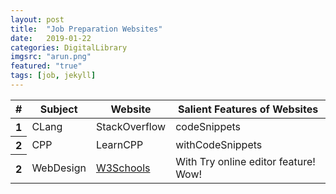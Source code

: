 ```yaml
---
layout: post
title:  "Job Preparation Websites"
date:   2019-01-22
categories: DigitalLibrary
imgsrc: "arun.png"
featured: "true"
tags: [job, jekyll]
---
```

<table class="table table-striped">
  <thead>
    <tr>
      <th scope="col">#</th>
      <th scope="col">Subject</th>
      <th scope="col">Website</th>
      <th scope="col">Salient Features of Websites</th>
    </tr>
  </thead>
  <tbody>
    <tr>
      <th scope="row">1</th>
      <td>CLang</td>
      <td>StackOverflow</td>
      <td>codeSnippets</td>
    </tr>
    <tr>
      <th scope="row">2</th>
      <td>CPP</td>
      <td>LearnCPP</td>
      <td>withCodeSnippets</td>
    </tr>
      <tr>
      <th scope="row">2</th>
      <td>WebDesign</td>
      <td>
      <a href="https://www.w3schools.com">W3Schools</a></td>
      <td>With Try online editor feature! Wow!</td>
    </tr>
  </tbody>
</table>
